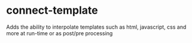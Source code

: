 connect-template
================

Adds the ability to interpolate templates such as html, javascript, css and more at run-time or as post/pre processing
